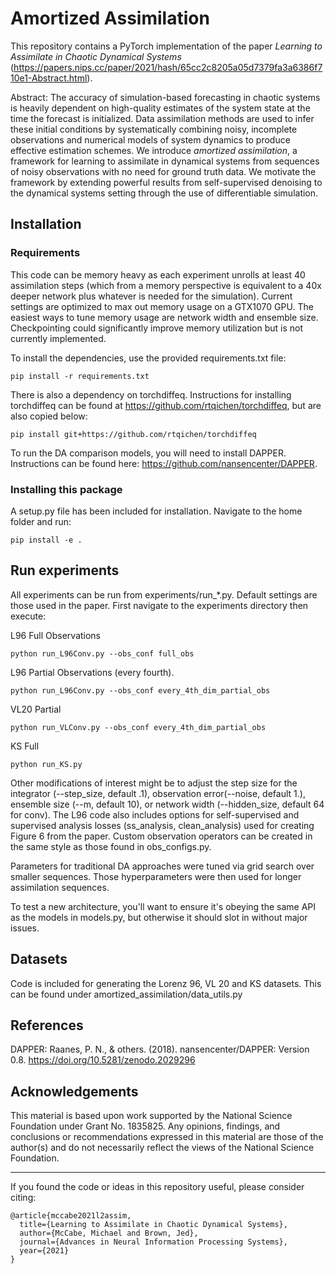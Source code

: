 # Amortized Assimilation

This repository contains a PyTorch implementation of the paper *Learning to Assimilate in Chaotic Dynamical
Systems* (https://papers.nips.cc/paper/2021/hash/65cc2c8205a05d7379fa3a6386f710e1-Abstract.html).

Abstract: The accuracy of simulation-based forecasting in chaotic systems is heavily dependent on 
high-quality estimates of the system state at the time the forecast is initialized. Data assimilation 
methods are used to infer these initial conditions by systematically combining noisy, incomplete 
observations and numerical models of system dynamics to produce effective estimation schemes. We 
introduce *amortized assimilation*, a framework for learning to assimilate in dynamical 
systems from sequences of noisy observations with no need for ground truth data. We motivate the 
framework by extending powerful results from self-supervised denoising to the dynamical systems 
setting through the use of differentiable simulation. 
## Installation

### Requirements

This code can be memory heavy as each experiment unrolls at least 40 assimilation steps (which from a memory 
perspective is equivalent to a 40x deeper network plus whatever is needed for the simulation). Current settings are 
optimized to max out memory usage on a GTX1070 GPU. The easiest ways to tune memory usage are network width and ensemble 
size. Checkpointing could significantly improve memory utilization but is not currently implemented.

To install the dependencies, use the provided requirements.txt file:
```
pip install -r requirements.txt 
```
There is also a dependency on torchdiffeq. Instructions for installing torchdiffeq can be found at 
https://github.com/rtqichen/torchdiffeq, but are also copied below:
```
pip install git+https://github.com/rtqichen/torchdiffeq
```
To run the DA comparison models, you will need to install DAPPER. Instructions can be found here: 
https://github.com/nansencenter/DAPPER.
### Installing this package

A setup.py file has been included for installation. Navigate to the home folder and run:

```
pip install -e . 
```

## Run experiments
All experiments can be run from experiments/run_*.py. Default settings are those used in the paper.
First navigate to the experiments directory then execute:

L96 Full Observations
```
python run_L96Conv.py --obs_conf full_obs
```
L96 Partial Observations (every fourth). 
```
python run_L96Conv.py --obs_conf every_4th_dim_partial_obs
```
VL20 Partial 
```
python run_VLConv.py --obs_conf every_4th_dim_partial_obs
```
KS Full
```
python run_KS.py 
```

Other modifications of interest might be to adjust the step size for the integrator (--step_size, default .1), 
observation error(--noise, default 1.), ensemble size (--m, default 10), or 
network width (--hidden_size, default 64 for conv). The L96 code also includes options for self-supervised 
and supervised analysis losses (ss_analysis, clean_analysis) used for creating Figure 6 from the paper. Custom observation 
operators can be created in the same style as those found in obs_configs.py. 
 
Parameters for traditional DA approaches were tuned via grid search over smaller sequences. Those hyperparameters were 
then used for longer assimilation sequences.

To test a new architecture, you'll want to ensure it's obeying the same API as the models in models.py, but otherwise
it should slot in without major issues.

## Datasets
Code is included for generating the Lorenz 96, VL 20 and KS datasets. This can be found under amortized_assimilation/data_utils.py
## References

DAPPER: Raanes, P. N., & others. (2018). nansencenter/DAPPER: Version 0.8. https://doi.org/10.5281/zenodo.2029296

## Acknowledgements

This material is based upon work supported by the National Science Foundation under Grant No. 1835825. Any opinions, findings, and conclusions or recommendations expressed in this material are those of the author(s) and do not necessarily reflect the views of the National Science Foundation.

---

If you found the code or ideas in this repository useful, please consider citing:
```
@article{mccabe2021l2assim,
  title={Learning to Assimilate in Chaotic Dynamical Systems},
  author={McCabe, Michael and Brown, Jed},
  journal={Advances in Neural Information Processing Systems},
  year={2021}
}
```
